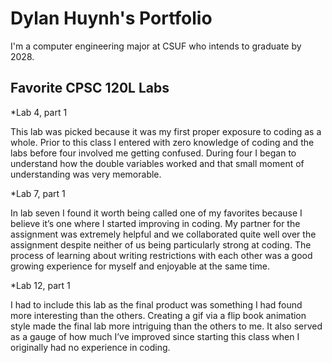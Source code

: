
# Dylan Huynh's Portfolio

I'm a computer engineering major at CSUF who intends to graduate by 2028.

## Favorite CPSC 120L Labs

*Lab 4, part 1

  This lab was picked because it was my first proper exposure to coding as a whole. Prior to this class I entered with zero knowledge of coding and the labs before four involved me getting confused. During four I began to understand how the double variables worked and that small moment of understanding was very memorable.

*Lab 7, part 1

  In lab seven I found it worth being called one of my favorites because I believe it’s one where I started improving in coding. My partner for the assignment was extremely helpful and we collaborated quite well over the assignment despite neither of us being particularly strong at coding. The process of learning about writing restrictions with each other was a good growing experience for myself and enjoyable at the same time.

*Lab 12, part 1

  I had to include this lab as the final product was something I had found more interesting than the others. Creating a gif via a flip book animation style made the final lab more intriguing than the others to me. It also served as a gauge of how much I’ve improved since starting this class when I originally had no experience in coding.
